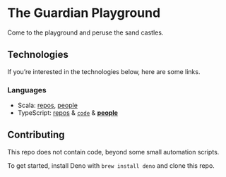 # The Guardian Playground

Come to the playground and peruse the sand castles.

## Technologies

If you’re interested in the technologies below, here are some links.

### Languages

- Scala:
  [repos](https://github.com/search?l=Scala&q=org%3Aguardian&type=Repositories),
  [people](https://github.com/orgs/guardian/teams/scala)
- TypeScript:
  [repos](https://github.com/search?l=TypeScript&q=org%3Aguardian&type=Repositories)
  & [`code`](https://cs.github.com/?q=org%3Aguardian+language%3ATypeScript) &
  [**people**](https://github.com/orgs/guardian/teams/typescript)

## Contributing

This repo does not contain code, beyond some small automation scripts.

To get started, install Deno with `brew install deno` and clone this repo.
